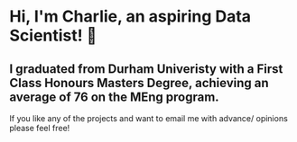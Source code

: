 # Hi, I'm Charlie, an aspiring Data Scientist! 👋

## I graduated from Durham Univeristy with a First Class Honours Masters Degree, achieving an average of 76 on the MEng program. 
If you like any of the projects and want to email me with advance/ opinions please feel free!


<!--
**CharlieGalvin/CharlieGalvin** is a ✨ _special_ ✨ repository because its `README.md` (this file) appears on your GitHub profile.

Here are some ideas to get you started:

- 🔭 I’m currently working on ...
- 🌱 I’m currently learning ...
- 👯 I’m looking to collaborate on ...
- 🤔 I’m looking for help with ...
- 💬 Ask me about ...
- 📫 How to reach me: ...
- 😄 Pronouns: ...
- ⚡ Fun fact: ...
-->
